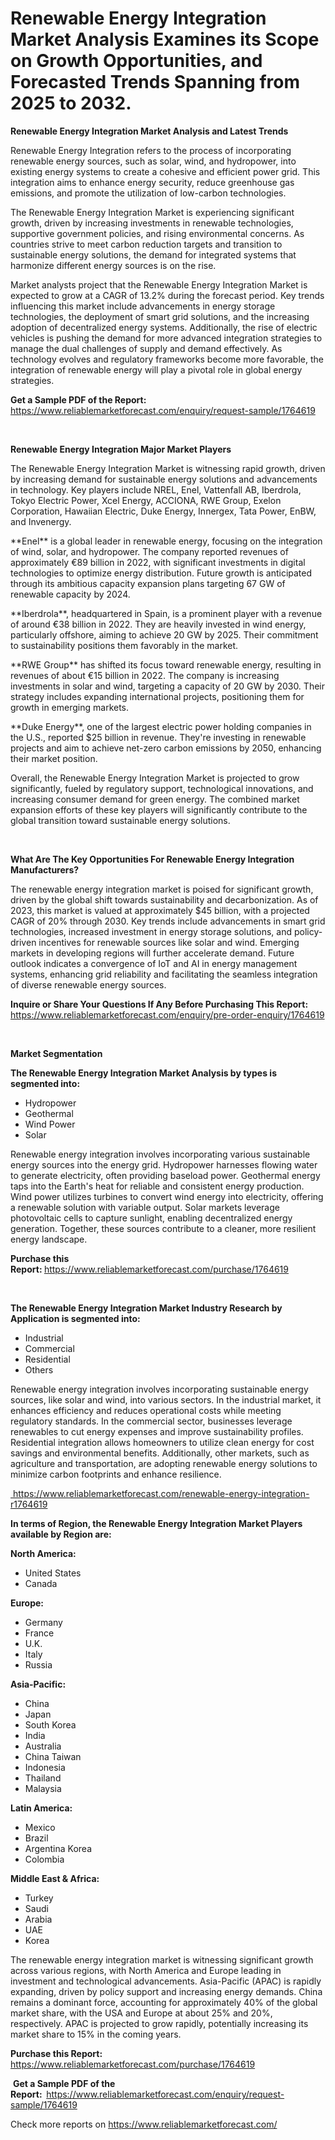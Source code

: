 <p><h1>Renewable Energy Integration Market Analysis Examines its Scope on Growth Opportunities, and Forecasted Trends Spanning from 2025 to 2032.</h1></p><p><strong>Renewable Energy Integration Market Analysis and Latest Trends</strong></p>
<p><p>Renewable Energy Integration refers to the process of incorporating renewable energy sources, such as solar, wind, and hydropower, into existing energy systems to create a cohesive and efficient power grid. This integration aims to enhance energy security, reduce greenhouse gas emissions, and promote the utilization of low-carbon technologies. </p><p>The Renewable Energy Integration Market is experiencing significant growth, driven by increasing investments in renewable technologies, supportive government policies, and rising environmental concerns. As countries strive to meet carbon reduction targets and transition to sustainable energy solutions, the demand for integrated systems that harmonize different energy sources is on the rise. </p><p>Market analysts project that the Renewable Energy Integration Market is expected to grow at a CAGR of 13.2% during the forecast period. Key trends influencing this market include advancements in energy storage technologies, the deployment of smart grid solutions, and the increasing adoption of decentralized energy systems. Additionally, the rise of electric vehicles is pushing the demand for more advanced integration strategies to manage the dual challenges of supply and demand effectively. As technology evolves and regulatory frameworks become more favorable, the integration of renewable energy will play a pivotal role in global energy strategies.</p></p>
<p><strong>Get a Sample PDF of the Report:&nbsp;</strong> <a href="https://www.reliablemarketforecast.com/enquiry/request-sample/1764619?utm_campaign=3491&utm_medium=2&utm_source=Github&utm_content=ia&utm_term=07042025&utm_id=renewable-energy-integration">https://www.reliablemarketforecast.com/enquiry/request-sample/1764619</a></p>
<p>&nbsp;</p>
<p><strong>Renewable Energy Integration Major Market Players</strong></p>
<p><p>The Renewable Energy Integration Market is witnessing rapid growth, driven by increasing demand for sustainable energy solutions and advancements in technology. Key players include NREL, Enel, Vattenfall AB, Iberdrola, Tokyo Electric Power, Xcel Energy, ACCIONA, RWE Group, Exelon Corporation, Hawaiian Electric, Duke Energy, Innergex, Tata Power, EnBW, and Invenergy.</p><p>**Enel** is a global leader in renewable energy, focusing on the integration of wind, solar, and hydropower. The company reported revenues of approximately €89 billion in 2022, with significant investments in digital technologies to optimize energy distribution. Future growth is anticipated through its ambitious capacity expansion plans targeting 67 GW of renewable capacity by 2024.</p><p>**Iberdrola**, headquartered in Spain, is a prominent player with a revenue of around €38 billion in 2022. They are heavily invested in wind energy, particularly offshore, aiming to achieve 20 GW by 2025. Their commitment to sustainability positions them favorably in the market.</p><p>**RWE Group** has shifted its focus toward renewable energy, resulting in revenues of about €15 billion in 2022. The company is increasing investments in solar and wind, targeting a capacity of 20 GW by 2030. Their strategy includes expanding international projects, positioning them for growth in emerging markets.</p><p>**Duke Energy**, one of the largest electric power holding companies in the U.S., reported $25 billion in revenue. They're investing in renewable projects and aim to achieve net-zero carbon emissions by 2050, enhancing their market position.</p><p>Overall, the Renewable Energy Integration Market is projected to grow significantly, fueled by regulatory support, technological innovations, and increasing consumer demand for green energy. The combined market expansion efforts of these key players will significantly contribute to the global transition toward sustainable energy solutions.</p></p>
<p>&nbsp;</p>
<p><strong>What Are The Key Opportunities For Renewable Energy Integration Manufacturers?</strong></p>
<p><p>The renewable energy integration market is poised for significant growth, driven by the global shift towards sustainability and decarbonization. As of 2023, this market is valued at approximately $45 billion, with a projected CAGR of 20% through 2030. Key trends include advancements in smart grid technologies, increased investment in energy storage solutions, and policy-driven incentives for renewable sources like solar and wind. Emerging markets in developing regions will further accelerate demand. Future outlook indicates a convergence of IoT and AI in energy management systems, enhancing grid reliability and facilitating the seamless integration of diverse renewable energy sources.</p></p>
<p><strong>Inquire or Share Your Questions If Any Before Purchasing This Report:</strong> <a href="https://www.reliablemarketforecast.com/enquiry/pre-order-enquiry/1764619?utm_campaign=3491&utm_medium=2&utm_source=Github&utm_content=ia&utm_term=07042025&utm_id=renewable-energy-integration">https://www.reliablemarketforecast.com/enquiry/pre-order-enquiry/1764619</a></p>
<p>&nbsp;</p>
<p><strong>Market Segmentation</strong></p>
<p><strong>The Renewable Energy Integration Market Analysis by types is segmented into:</strong></p>
<p><ul><li>Hydropower</li><li>Geothermal</li><li>Wind Power</li><li>Solar</li></ul></p>
<p><p>Renewable energy integration involves incorporating various sustainable energy sources into the energy grid. Hydropower harnesses flowing water to generate electricity, often providing baseload power. Geothermal energy taps into the Earth's heat for reliable and consistent energy production. Wind power utilizes turbines to convert wind energy into electricity, offering a renewable solution with variable output. Solar markets leverage photovoltaic cells to capture sunlight, enabling decentralized energy generation. Together, these sources contribute to a cleaner, more resilient energy landscape.</p></p>
<p><strong>Purchase this Report:&nbsp;</strong><a href="https://www.reliablemarketforecast.com/purchase/1764619?utm_campaign=3491&utm_medium=2&utm_source=Github&utm_content=ia&utm_term=07042025&utm_id=renewable-energy-integration">https://www.reliablemarketforecast.com/purchase/1764619</a></p>
<p>&nbsp;</p>
<p><strong>The Renewable Energy Integration Market Industry Research by Application is segmented into:</strong></p>
<p><ul><li>Industrial</li><li>Commercial</li><li>Residential</li><li>Others</li></ul></p>
<p><p>Renewable energy integration involves incorporating sustainable energy sources, like solar and wind, into various sectors. In the industrial market, it enhances efficiency and reduces operational costs while meeting regulatory standards. In the commercial sector, businesses leverage renewables to cut energy expenses and improve sustainability profiles. Residential integration allows homeowners to utilize clean energy for cost savings and environmental benefits. Additionally, other markets, such as agriculture and transportation, are adopting renewable energy solutions to minimize carbon footprints and enhance resilience.</p></p>
<p><a href="https://www.reliablemarketforecast.com/renewable-energy-integration-r1764619?utm_campaign=3491&utm_medium=2&utm_source=Github&utm_content=ia&utm_term=07042025&utm_id=renewable-energy-integration">&nbsp;https://www.reliablemarketforecast.com/renewable-energy-integration-r1764619</a></p>
<p><strong>In terms of Region, the Renewable Energy Integration Market Players available by Region are:</strong></p>
<p>
    <p> <strong> North America: </strong>
        <ul>
            <li>United States</li>
            <li>Canada</li>
        </ul>
        </p> 
    <p> <strong> Europe: </strong>
        <ul>
            <li>Germany</li>
            <li>France</li>
            <li>U.K.</li>
            <li>Italy</li>
            <li>Russia</li>
        </ul>
        </p> 
    <p> <strong> Asia-Pacific: </strong>
        <ul>
            <li>China</li>
            <li>Japan</li>
            <li>South Korea</li>
            <li>India</li>
            <li>Australia</li>
            <li>China Taiwan</li>
            <li>Indonesia</li>
            <li>Thailand</li>
            <li>Malaysia</li>
        </ul>
        </p> 
    <p> <strong> Latin America: </strong>
        <ul>
            <li>Mexico</li>
            <li>Brazil</li>
            <li>Argentina Korea</li>
            <li>Colombia</li>
        </ul>
        </p> 
    <p> <strong> Middle East & Africa: </strong>
        <ul>
            <li>Turkey</li>
            <li>Saudi</li>
            <li>Arabia</li>
            <li>UAE</li>
            <li>Korea</li>
        </ul>
    </p>
    </p>
<p><p>The renewable energy integration market is witnessing significant growth across various regions, with North America and Europe leading in investment and technological advancements. Asia-Pacific (APAC) is rapidly expanding, driven by policy support and increasing energy demands. China remains a dominant force, accounting for approximately 40% of the global market share, with the USA and Europe at about 25% and 20%, respectively. APAC is projected to grow rapidly, potentially increasing its market share to 15% in the coming years.</p></p>
<p><strong>Purchase this Report: </strong><a href="https://www.reliablemarketforecast.com/purchase/1764619?utm_campaign=3491&utm_medium=2&utm_source=Github&utm_content=ia&utm_term=07042025&utm_id=renewable-energy-integration">https://www.reliablemarketforecast.com/purchase/1764619</a></p>
<p>&nbsp;<strong>Get a Sample PDF of the Report:&nbsp;&nbsp;</strong><a href="https://www.reliablemarketforecast.com/enquiry/request-sample/1764619?utm_campaign=3491&utm_medium=2&utm_source=Github&utm_content=ia&utm_term=07042025&utm_id=renewable-energy-integration">https://www.reliablemarketforecast.com/enquiry/request-sample/1764619</a></p>
<p><strong></strong></p>
<p>Check more reports on <a href="https://www.reliablemarketforecast.com/?utm_campaign=3491&utm_medium=2&utm_source=Github&utm_content=ia&utm_term=07042025&utm_id=renewable-energy-integration">https://www.reliablemarketforecast.com/</a></p>
